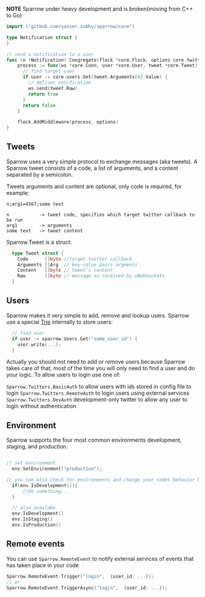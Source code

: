 **NOTE** Sparrow under heavy development and is broken(moving from C++ to Go)
```go
import ("github.com/yasser.sobhy/sparrow/core")

type Notification struct {
}

// send a notification to a user
func (n *Notification) Congregate(flock *core.Flock, options core.twitt) {
    process := func(ws *core.Conn, user *core.User, tweet *core.Tweet) bool {
      // find target user
      if user := core.users.Get(tweet.Arguments[0].Value) {
        // deliver notification
        ws.send(tweet.Raw)
        return true
      }
      return false
    }

    flock.AddMiddleware(process, options)
}
```

## Tweets
Sparrow uses a very simple protocol to exchange messages (aka tweets). A Sparrow tweet consists of a code, a list of arguments, and a content separated by a semicolon.

Tweets arguments and content are optional, only code is required, for example:

```
n;arg1=4567;some text

n 			-> tweet code, specifies which target twitter callback to be run
arg1 		-> arguments
some text	-> tweet content
```

Sparrow.Tweet is a struct:

```go
  type Tweet struct {
    Code      []byte //target twitter callback
    Arguments []Arg  // key-value pairs argments
    Content   []byte // tweet's content
    Raw       []byte // message as received by uWebSockets
  }
```


## Users
Sparrow makes it very simple to add, remove and lookup users. Sparrow use a special [Trie](https://en.wikipedia.org/wiki/Trie) internally to store users:

```go
  // find user
  if user := sparrow.Users.Get("some_user_id") {
    user.write(...);
  }
```

Actually you should not need to add or remove users because Sparrow takes care of that, most of the time you will only need to find a user and do your logic. To allow users to login use one of:

`Sparrow.Twitters.BasicAuth` to allow users with ids stored in config file to login
`Sparrow.Twitters.RemoteAuth` to login users using external services
`Sparrow.Twitters.DevAuth` development-only twitter to allow any user to login without authentication


## Environment
Sparrow supports the four most common environments development, staging, and production.

```go

// set environment
  env.SetEnvironment("production");

// you can also check for environments and change your codes behavior based on that
  if(env.IsDevelopment()){
	  //do something...
  }

  // also availabe
  env.IsDevelopment()
  env.IsStaging()
  env.IsProduction()
```

## Remote events
You can use `Sparrow.RemoteEvent` to notify external services of events that has taken place in your code

```go
Sparrow.RemoteEvent.Trigger("login",  {user_id: ...});
// or
Sparrow.RemoteEvent.TriggerAsync("login",  {user_id: ...});
```
